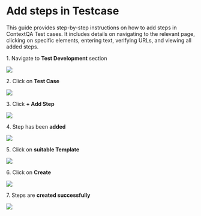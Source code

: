 # Add steps in Testcase

This guide provides step-by-step instructions on how to add steps in ContextQA Test cases. It includes details on navigating to the relevant page, clicking on specific elements, entering text, verifying URLs, and viewing all added steps.

1\. Navigate to **Test Development** section

![](https://ajeuwbhvhr.cloudimg.io/colony-recorder.s3.amazonaws.com/files/2024-02-29/5a278dc6-2fdd-4504-97fb-045b875ae5b2/user_cropped_screenshot.jpeg?tl_px=0,0&br_px=1075,600&force_format=png&wat_scale=95&wat=1&wat_opacity=0.7&wat_gravity=northwest&wat_url=https://colony-recorder.s3.us-west-1.amazonaws.com/images/watermarks/FB923C_standard.png&wat_pad=4,228)


2\. Click on **Test Case**

![](https://ajeuwbhvhr.cloudimg.io/colony-recorder.s3.amazonaws.com/files/2024-02-29/9ddfcebe-05e7-4f8f-b660-49f1d8e3c8fb/File.jpeg?tl_px=147,0&br_px=1222,600&force_format=png&wat_scale=95&wat=1&wat_opacity=0.7&wat_gravity=northwest&wat_url=https://colony-recorder.s3.us-west-1.amazonaws.com/images/watermarks/FB923C_standard.png&wat_pad=502,215)


3\. Click **+ Add Step**

![](https://ajeuwbhvhr.cloudimg.io/colony-recorder.s3.amazonaws.com/files/2024-02-29/a7d5e3bc-cf41-4f61-a4e9-8ce89c63f74a/user_cropped_screenshot.jpeg?tl_px=141,0&br_px=1860,912&force_format=png&width=1120.0&wat=1&wat_opacity=0.7&wat_gravity=northwest&wat_url=https://colony-recorder.s3.us-west-1.amazonaws.com/images/watermarks/FB923C_standard.png&wat_pad=524,251)


4\. Step has been **added**

![](https://ajeuwbhvhr.cloudimg.io/colony-recorder.s3.amazonaws.com/files/2024-02-28/b512aa75-58b0-4a72-80fd-7b5b55a9c1fb/ascreenshot.jpeg?tl_px=68,96&br_px=1444,865&force_format=png&width=1120.0&wat=1&wat_opacity=0.7&wat_gravity=northwest&wat_url=https://colony-recorder.s3.us-west-1.amazonaws.com/images/watermarks/FB923C_standard.png&wat_pad=524,277)


5\. Click on **suitable Template**

![](https://ajeuwbhvhr.cloudimg.io/colony-recorder.s3.amazonaws.com/files/2024-02-28/b7a8b48e-a90b-4278-9ea9-1066009b373b/ascreenshot.jpeg?tl_px=0,311&br_px=1075,912&force_format=png&wat_scale=95&wat=1&wat_opacity=0.7&wat_gravity=northwest&wat_url=https://colony-recorder.s3.us-west-1.amazonaws.com/images/watermarks/FB923C_standard.png&wat_pad=242,305)


6\. Click on **Create**

![](https://ajeuwbhvhr.cloudimg.io/colony-recorder.s3.amazonaws.com/files/2024-02-28/77e4cf7e-c0ad-4d9d-a2dc-2dded1e08538/ascreenshot.jpeg?tl_px=200,0&br_px=1920,912&force_format=png&width=1120.0&wat=1&wat_opacity=0.7&wat_gravity=northwest&wat_url=https://colony-recorder.s3.us-west-1.amazonaws.com/images/watermarks/FB923C_standard.png&wat_pad=991,342)


7\. Steps are **created successfully**

![](https://ajeuwbhvhr.cloudimg.io/colony-recorder.s3.amazonaws.com/files/2024-02-28/64c626a3-7d91-4d07-904f-713eecb1c8a2/ascreenshot.jpeg?tl_px=44,177&br_px=1119,778&force_format=png&wat_scale=95&wat=1&wat_opacity=0.7&wat_gravity=northwest&wat_url=https://colony-recorder.s3.us-west-1.amazonaws.com/images/watermarks/FB923C_standard.png&wat_pad=502,265)


